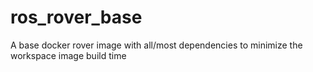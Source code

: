 # ros_rover_base
A base docker rover image with all/most dependencies to minimize the workspace image build time

